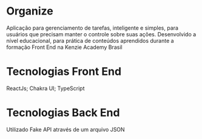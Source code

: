 # Organize
Aplicação para gerenciamento de tarefas, inteligente e simples, para usuários que precisam manter o controle sobre suas ações. Desenvolvido a nível educacional, para prática de conteúdos aprendidos durante a formação Front End na Kenzie Academy Brasil

# Tecnologias Front End
ReactJs;
Chakra UI;
TypeScript

# Tecnologias Back End
Utilizado Fake API através de um arquivo JSON
